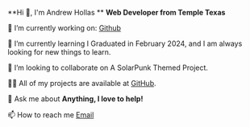 
**Hi 👋, I'm Andrew Hollas
**
**Web Developer from Temple Texas**


🔭 I’m currently working on: [Github](https://github.com/Andrewcoder43)

🌱 I’m currently learning I Graduated in February 2024, and I am always looking for new things to learn.

👯 I’m looking to collaborate on A SolarPunk Themed Project.

👨‍💻 All of my projects are available at [GitHub](https://github.com/Andrewcoder43).

💬 Ask me about **Anything, I love to help!**

📫 How to reach me [Email](andyhollas67@gmail.com)

